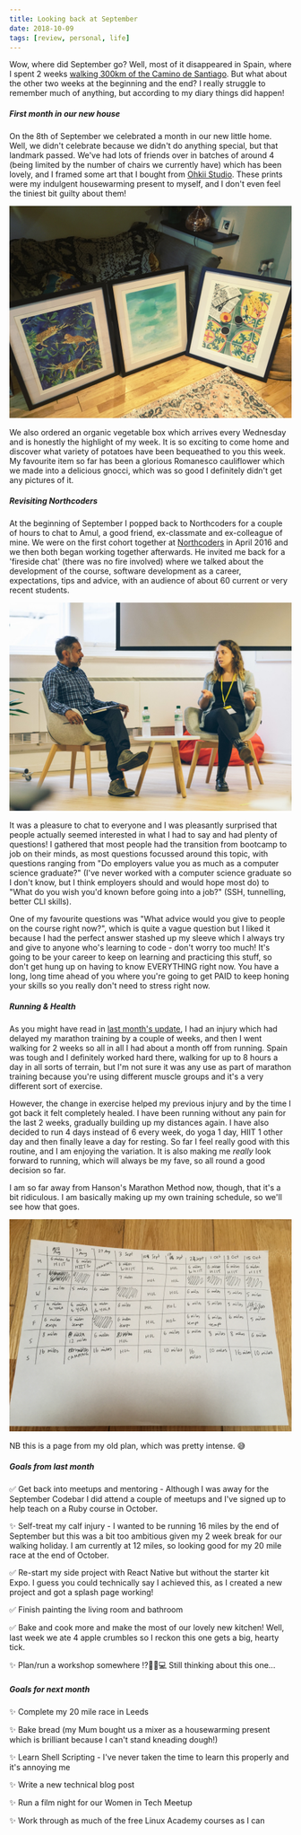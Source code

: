 ```yaml
---
title: Looking back at September
date: 2018-10-09
tags: [review, personal, life]
---
```


Wow, where did September go? Well, most of it disappeared in Spain, where I spent 2 weeks [walking 300km of the Camino de Santiago](/blog/camino-de-santiago/). But what about the other two weeks at the beginning and the end? I really struggle to remember much of anything, but according to my diary things did happen!

##### First month in our new house

On the 8th of September we celebrated a month in our new little home. Well, we didn't celebrate because we didn't do anything special, but that landmark passed. We've had lots of friends over in batches of around 4 (being limited by the number of chairs we currently have) which has been lovely, and I framed some art that I bought from [Ohkii Studio](http://www.ohkiistudio.com/). These prints were my indulgent housewarming present to myself, and I don't even feel the tiniest bit guilty about them!

![Prints](sept2018/prints.png)

We also ordered an organic vegetable box which arrives every Wednesday and is honestly the highlight of my week. It is so exciting to come home and discover what variety of potatoes have been bequeathed to you this week. My favourite item so far has been a glorious Romanesco cauliflower which we made into a delicious gnocci, which was so good I definitely didn't get any pictures of it.


##### Revisiting Northcoders

At the beginning of September I popped back to Northcoders for a couple of hours to chat to Amul, a good friend, ex-classmate and ex-colleague of mine. We were on the first cohort together at [Northcoders](https://northcoders.com/) in April 2016 and we then both began working together afterwards. He invited me back for a 'fireside chat' (there was no fire involved) where we talked about the development of the course, software development as a career, expectations, tips and advice, with an audience of about 60 current or very recent students.

![Me and Amul](sept2018/amul.jpg)

It was a pleasure to chat to everyone and I was pleasantly surprised that people actually seemed interested in what I had to say and had plenty of questions! I gathered that most people had the transition from bootcamp to job on their minds, as most questions focussed around this topic, with questions ranging from "Do employers value you as much as a computer science graduate?" (I've never worked with a computer science graduate so I don't know, but I think employers should and would hope most do) to "What do you wish you'd known before going into a job?" (SSH, tunnelling, better CLI skills).

One of my favourite questions was "What advice would you give to people on the course right now?", which is quite a vague question but I liked it because I had the perfect answer stashed up my sleeve which I always try and give to anyone who's learning to code - don't worry too much! It's going to be your career to keep on learning and practicing this stuff, so don't get hung up on having to know EVERYTHING right now. You have a long, long time ahead of you where you're going to get PAID to keep honing your skills so you really don't need to stress right now.


##### Running & Health

As you might have read in [last month's update](/blog/looking-back-aug-2018/), I had an injury which had delayed my marathon training by a couple of weeks, and then I went walking for 2 weeks so all in all I had about a month off from running. Spain was tough and I definitely worked hard there, walking for up to 8 hours a day in all sorts of terrain, but I'm not sure it was any use as part of marathon training because you're using different muscle groups and it's a very different sort of exercise.

However, the change in exercise helped my previous injury and by the time I got back it felt completely healed. I have been running without any pain for the last 2 weeks, gradually building up my distances again. I have also decided to run 4 days instead of 6 every week, do yoga 1 day, HIIT 1 other day and then finally leave a day for resting. So far I feel really good with this routine, and I am enjoying the variation. It is also making me _really_ look forward to running, which will always be my fave, so all round a good decision so far.

I am so far away from Hanson's Marathon Method now, though, that it's a bit ridiculous. I am basically making up my own training schedule, so we'll see how that goes.

![Plan](sept2018/plan.png)

NB this is a page from my old plan, which was pretty intense. 😅

##### Goals from last month

✅ Get back into meetups and mentoring - Although I was away for the September Codebar I did attend a couple of meetups and I've signed up to help teach on a Ruby course in October.

✨ Self-treat my calf injury - I wanted to be running 16 miles by the end of September but this was a bit too ambitious given my 2 week break for our walking holiday. I am currently at 12 miles, so looking good for my 20 mile race at the end of October.

✅ Re-start my side project with React Native but without the starter kit Expo. I guess you could technically say I achieved this, as I created a new project and got a splash page working!

✅ Finish painting the living room and bathroom

✅ Bake and cook more and make the most of our lovely new kitchen! Well, last week we ate 4 apple crumbles so I reckon this one gets a big, hearty tick.

✨ Plan/run a workshop somewhere ⁉️🤷🤔💻 Still thinking about this one...

##### Goals for next month

✨ Complete my 20 mile race in Leeds

✨ Bake bread (my Mum bought us a mixer as a housewarming present which is brilliant because I can't stand kneading dough!)

✨ Learn Shell Scripting - I've never taken the time to learn this properly and it's annoying me

✨ Write a new technical blog post

✨ Run a film night for our Women in Tech Meetup

✨ Work through as much of the free Linux Academy courses as I can